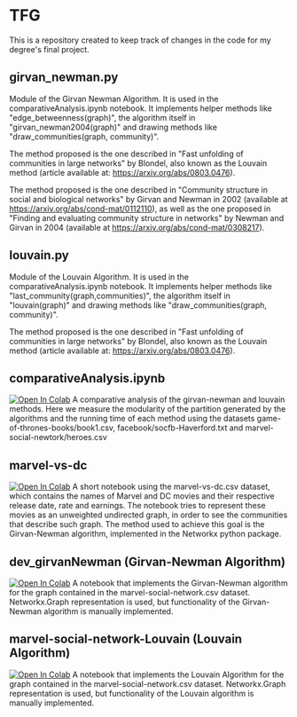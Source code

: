 # TFG
This is a repository created to keep track of changes in the code for my degree's final project.


## girvan_newman.py
  Module of the Girvan Newman Algorithm. It is used in the comparativeAnalysis.ipynb notebook.
  It implements helper methods like "edge_betweenness(graph)", the algorithm itself in "girvan_newman2004(graph)" and drawing methods like "draw_communities(graph, community)".
  
  The method proposed is the one described in "Fast unfolding of communities in large networks" by Blondel, also known as the Louvain method (article available at: https://arxiv.org/abs/0803.0476).
   
  The method proposed is the one described in "Community structure in social and biological networks" by Girvan and Newman in 2002 (available at https://arxiv.org/abs/cond-mat/0112110), as well as the one proposed in "Finding and evaluating community structure in networks" by Newman and Girvan in 2004 (available at https://arxiv.org/abs/cond-mat/0308217).


## louvain.py
  Module of the Louvain Algorithm. It is used in the comparativeAnalysis.ipynb notebook.
  It implements helper methods like "last_community(graph,communities)", the algorithm itself in "louvain(graph)" and drawing methods like "draw_communities(graph, community)".

  The method proposed is the one described in "Fast unfolding of communities in large networks" by Blondel, also known as the Louvain method (article available at: https://arxiv.org/abs/0803.0476).


## comparativeAnalysis.ipynb
[![Open In Colab](https://colab.research.google.com/assets/colab-badge.svg)](https://colab.research.google.com/github/ZhihaoDC/TFG/blob/main/source/comparativeAnalysis.ipynb)
  A comparative analysis of the girvan-newman and louvain methods. Here we measure the modularity of the partition generated by the algorithms and the running time of each method using the datasets game-of-thrones-books/book1.csv, facebook/socfb-Haverford.txt and marvel-social-newtork/heroes.csv


## marvel-vs-dc 
[![Open In Colab](https://colab.research.google.com/assets/colab-badge.svg)](https://colab.research.google.com/github/ZhihaoDC/TFG/blob/main/source/marvel-vs-dc.ipynb)
  A short notebook using the marvel-vs-dc.csv dataset, which contains the names of Marvel and DC movies and their respective release date, rate and earnings. 
  The notebook tries to represent these movies as an unweighted undirected graph, in order to see the communities that describe such graph.
  The method used to achieve this goal is the Girvan-Newman algorithm, implemented in the Networkx python package.


## dev_girvanNewman (Girvan-Newman Algorithm) 
[![Open In Colab](https://colab.research.google.com/assets/colab-badge.svg)](https://colab.research.google.com/github/ZhihaoDC/TFG/blob/main/source/dev_girvanNewman.ipynb)
  A notebook that implements the Girvan-Newman algorithm for the graph contained in the marvel-social-network.csv dataset.
  Networkx.Graph representation is used, but functionality of the Girvan-Newman algorithm is manually implemented.
 
 
## marvel-social-network-Louvain (Louvain Algorithm)
[![Open In Colab](https://colab.research.google.com/assets/colab-badge.svg)](https://colab.research.google.com/github/ZhihaoDC/TFG/blob/main/source/dev_louvain.ipynb)
  A notebook that implements the Louvain Algorithm for the graph contained in the marvel-social-network.csv dataset.
  Networkx.Graph representation is used, but functionality of the Louvain algorithm is manually implemented.
  
